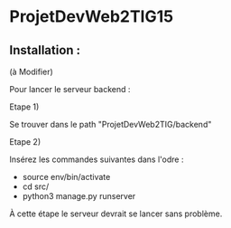 # ProjetDevWeb2TIG15

## Installation  :
(à Modifier)

Pour lancer le serveur backend :

Etape 1) 

Se trouver dans le path "ProjetDevWeb2TIG/backend"

Etape 2)

Insérez les commandes suivantes dans l'odre :

- source env/bin/activate
- cd src/
- python3 manage.py runserver

À cette étape le serveur devrait se lancer sans problème.
